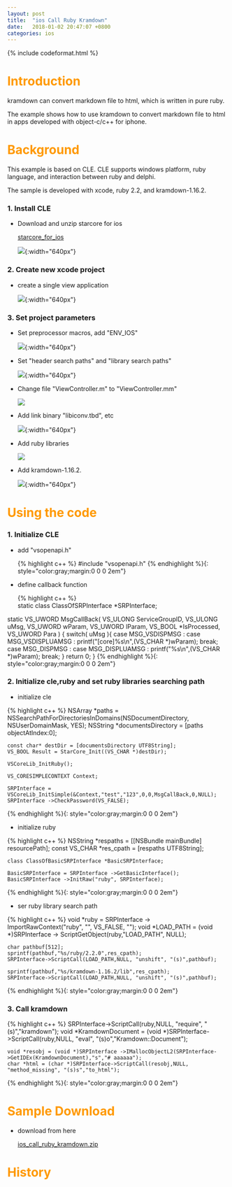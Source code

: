 ```yaml
---
layout: post
title:  "ios Call Ruby Kramdown"
date:   2018-01-02 20:47:07 +0800
categories: ios
---
```

{% include codeformat.html %}

<h1 align = "left"><font color="#FF9900">Introduction</font></h1>

kramdown can convert markdown file to html, which is written in pure ruby.

The example shows how to use kramdown to convert markdown file to html in apps developed with object-c/c++ for iphone.

<h1 align = "left"><font color="#FF9900">Background</font></h1>

This example is based on CLE. CLE supports windows platform, ruby language, and interaction between ruby and delphi.

The sample is developed with xcode, ruby 2.2, and kramdown-1.16.2.

### 1. Install CLE

*   Download and unzip starcore for ios

    [starcore_for_ios](https://github.com/srplab/starcore_for_ios  "starcore_for_ios")
    
    ![](/images/install_starcore_ios_2_5_2.png){:width="640px"}

### 2. Create new xcode project
    
*   create a single view application
    
    ![](/images/ios_xcode_singleview_project.png){:width="640px"}

### 3. Set project parameters

*   Set preprocessor macros, add "ENV_IOS"

    ![](/images/ios_xcode_project_macros.png){:width="640px"}    
    
*   Set "header search paths" and "library search paths"

    ![](/images/ios_xcode_project_path.png){:width="640px"}    
    
*   Change file "ViewController.m" to "ViewController.mm"

    ![](/images/ios_xcode_project_file_tomm.png)  
    
*   Add link binary "libiconv.tbd", etc

    ![](/images/ios_call_ruby_kramdown_add_binary.png){:width="640px"}      
    
*   Add ruby libraries

    ![](/images/ios_call_ruby_kramdown_add_ruby_files.png)
    
*   Add kramdown-1.16.2.

    ![](/images/ios_call_ruby_kramdown_add_kramdown.png){:width="640px"}     
    
<h1 align = "left"><font color="#FF9900">Using the code</font></h1>
    

### 1. Initialize CLE

*   add "vsopenapi.h"

    {% highlight c++ %}
#include "vsopenapi.h"
    {% endhighlight %}{: style="color:gray;margin:0 0 0 2em"}  
    
*   define callback function

    {% highlight c++ %}    
static class ClassOfSRPInterface *SRPInterface;

static VS_UWORD MsgCallBack( VS_ULONG ServiceGroupID, VS_ULONG uMsg, VS_UWORD wParam, VS_UWORD lParam, VS_BOOL *IsProcessed, VS_UWORD Para )
{
    switch( uMsg ){
        case MSG_VSDISPMSG :
        case MSG_VSDISPLUAMSG :
            printf("[core]%s\n",(VS_CHAR *)wParam);
            break;
        case MSG_DISPMSG :
        case MSG_DISPLUAMSG :
            printf("%s\n",(VS_CHAR *)wParam);
            break;
    }
    return 0;
}
{% endhighlight %}{: style="color:gray;margin:0 0 0 2em"}      

### 2. Initialize cle,ruby and set ruby libraries searching path

*  initialize cle

{% highlight c++ %}
    NSArray *paths = NSSearchPathForDirectoriesInDomains(NSDocumentDirectory,   NSUserDomainMask, YES);
    NSString *documentsDirectory = [paths objectAtIndex:0];
    
    const char* destDir = [documentsDirectory UTF8String];
    VS_BOOL Result = StarCore_Init((VS_CHAR *)destDir);
    
    VSCoreLib_InitRuby();
    
    VS_CORESIMPLECONTEXT Context;
    
    SRPInterface = VSCoreLib_InitSimple(&Context,"test","123",0,0,MsgCallBack,0,NULL);
    SRPInterface ->CheckPassword(VS_FALSE);
{% endhighlight %}{: style="color:gray;margin:0 0 0 2em"} 

*  initialize ruby

{% highlight c++ %}
    NSString *respaths = [[NSBundle mainBundle] resourcePath];
    const VS_CHAR *res_cpath = [respaths UTF8String];
    
    class ClassOfBasicSRPInterface *BasicSRPInterface;
    
    BasicSRPInterface = SRPInterface ->GetBasicInterface();
    BasicSRPInterface ->InitRaw("ruby", SRPInterface);
{% endhighlight %}{: style="color:gray;margin:0 0 0 2em"} 
     
*  ser ruby library search path

{% highlight c++ %}
    void *ruby = SRPInterface -> ImportRawContext("ruby", "", VS_FALSE, "");
    void *LOAD_PATH = (void *)SRPInterface -> ScriptGetObject(ruby,"LOAD_PATH", NULL);
    
    char pathbuf[512];
    sprintf(pathbuf,"%s/ruby/2.2.0",res_cpath);
    SRPInterface->ScriptCall(LOAD_PATH,NULL, "unshift", "(s)",pathbuf);
    
    sprintf(pathbuf,"%s/kramdown-1.16.2/lib",res_cpath);
    SRPInterface->ScriptCall(LOAD_PATH,NULL, "unshift", "(s)",pathbuf);
{% endhighlight %}{: style="color:gray;margin:0 0 0 2em"} 
     
### 3. Call kramdown

{% highlight c++ %}
    SRPInterface->ScriptCall(ruby,NULL, "require", "(s)","kramdown");
    void *KramdownDocument = (void *)SRPInterface->ScriptCall(ruby,NULL, "eval", "(s)o","Kramdown::Document");
    
    void *resobj = (void *)SRPInterface ->IMallocObjectL2(SRPInterface->GetIDEx(KramdownDocument),"s","# aaaaaa");
    char *html = (char *)SRPInterface->ScriptCall(resobj,NULL, "method_missing", "(s)s","to_html");
{% endhighlight %}{: style="color:gray;margin:0 0 0 2em"}

<h1 align = "left"><font color="#FF9900">Sample Download</font></h1>

*   download from here

    [ios_call_ruby_kramdown.zip](/datas/ios_call_ruby_kramdown.zip  "ios_call_ruby_kramdown")

<h1 align = "left"><font color="#FF9900">History</font></h1>


